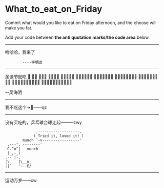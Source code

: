 # What_to_eat_on_Friday
Commit what would you like to eat on Friday afternoon, and the choose will make you fat.

Add your code between **the anti quotation marks/the code area** below


---
哈哈哈，我来了

            ----李明远
            
---

圣诞节就吃
                    :christmas_tree:
                  :christmas_tree::christmas_tree:
                :christmas_tree::christmas_tree::christmas_tree:
              :christmas_tree::christmas_tree::christmas_tree::christmas_tree:
            :christmas_tree::christmas_tree::christmas_tree::christmas_tree::christmas_tree:
          :christmas_tree::christmas_tree::christmas_tree::christmas_tree::christmas_tree::christmas_tree:
        :christmas_tree::christmas_tree::christmas_tree::christmas_tree::christmas_tree::christmas_tree::christmas_tree:
      :christmas_tree::christmas_tree::christmas_tree::christmas_tree::christmas_tree::christmas_tree::christmas_tree::christmas_tree:
    :christmas_tree::christmas_tree::christmas_tree::christmas_tree::christmas_tree::christmas_tree::christmas_tree::christmas_tree::christmas_tree:
  :christmas_tree::christmas_tree::christmas_tree::christmas_tree::christmas_tree::christmas_tree::christmas_tree::christmas_tree::christmas_tree::christmas_tree:
:christmas_tree::christmas_tree::christmas_tree::christmas_tree::christmas_tree::christmas_tree::christmas_tree::christmas_tree::christmas_tree::christmas_tree::christmas_tree:

--吴海明

---
我不吃这个->:hankey:——qz

---
没有买吃的，乒乓球台球走起———zwy



```
              ,-------------------.
             ( Tried it, loved it! )
        munch `-v-----------------'
 ,---'. --------'
 C.^o^|   munch
 (_,-_)
,--`|-.
|\    ]\__n_
||`   '---E/
```
---
运动万岁——xw
